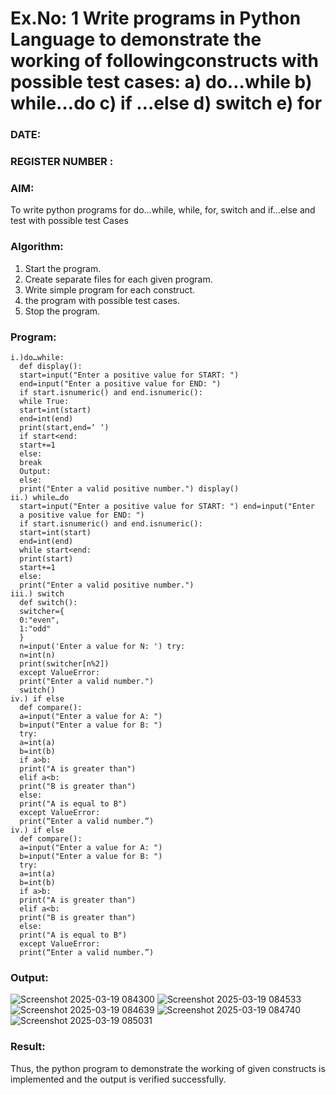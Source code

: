 # Ex.No: 1 Write programs in Python Language to demonstrate the working of followingconstructs with possible test cases: a) do…while b) while…do c) if …else d) switch e) for 

### DATE:                                                                            
### REGISTER NUMBER : 

### AIM:  
To write python programs for do…while, while, for, switch and if…else and test with possible test 
Cases 

### Algorithm:
1. Start the program.
2. Create separate files for each given program.
3. Write simple program for each construct.
4.  the program with possible test cases.
5. Stop the program.
### Program:
```
i.)do…while: 
  def display(): 
  start=input("Enter a positive value for START: ") 
  end=input("Enter a positive value for END: ") 
  if start.isnumeric() and end.isnumeric(): 
  while True: 
  start=int(start) 
  end=int(end) 
  print(start,end=‘ ‘) 
  if start<end: 
  start+=1 
  else: 
  break 
  Output: 
  else: 
  print("Enter a valid positive number.") display()
ii.) while…do 
  start=input("Enter a positive value for START: ") end=input("Enter 
  a positive value for END: ") 
  if start.isnumeric() and end.isnumeric(): 
  start=int(start) 
  end=int(end) 
  while start<end: 
  print(start) 
  start+=1 
  else: 
  print("Enter a valid positive number.")
iii.) switch 
  def switch(): 
  switcher={ 
  0:"even", 
  1:"odd" 
  } 
  n=input('Enter a value for N: ') try: 
  n=int(n) 
  print(switcher[n%2]) 
  except ValueError: 
  print("Enter a valid number.") 
  switch()
iv.) if else
  def compare(): 
  a=input("Enter a value for A: ") 
  b=input("Enter a value for B: ") 
  try: 
  a=int(a) 
  b=int(b) 
  if a>b: 
  print("A is greater than") 
  elif a<b: 
  print("B is greater than") 
  else: 
  print("A is equal to B") 
  except ValueError: 
  print(“Enter a valid number.”)
iv.) if else 
  def compare(): 
  a=input("Enter a value for A: ") 
  b=input("Enter a value for B: ") 
  try: 
  a=int(a) 
  b=int(b) 
  if a>b: 
  print("A is greater than") 
  elif a<b: 
  print("B is greater than") 
  else: 
  print("A is equal to B") 
  except ValueError: 
  print(“Enter a valid number.”)
```


### Output:




![Screenshot 2025-03-19 084300](https://github.com/user-attachments/assets/c5978be3-ee9f-447a-9b29-43dca195e722)
![Screenshot 2025-03-19 084533](https://github.com/user-attachments/assets/cca610d2-20dd-4e88-9fa1-4a1b2181c3d6)
![Screenshot 2025-03-19 084639](https://github.com/user-attachments/assets/ae833712-32a7-4853-be38-b5e9929f46da)
![Screenshot 2025-03-19 084740](https://github.com/user-attachments/assets/92b3e86d-4c9d-42cf-bdba-4575c165ceb0)
![Screenshot 2025-03-19 085031](https://github.com/user-attachments/assets/9e92a349-6274-4bcb-af8a-1099731b3b66)





### Result:
Thus, the python program to demonstrate the working of given constructs is implemented and the output is verified successfully.


